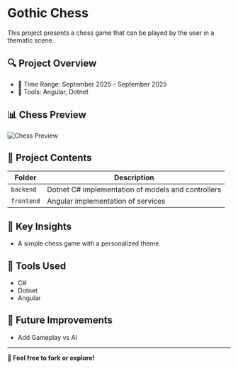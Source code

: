 # Gothic Chess

This project presents a chess game that can be played by the user in a thematic scene.

## 🔍 Project Overview

- 📅 Time Range: September 2025 – September 2025
- 🧪 Tools: Angular, Dotnet

## 📊 Chess Preview

![Chess Preview](assets/images/gothic-chess-preview.png)

## 📁 Project Contents

| Folder     | Description                                   |
|------------|-----------------------------------------------|
| `backend`  | Dotnet C# implementation of models and controllers |
| `frontend` | Angular implementation of services            |

## 🧠 Key Insights

- A simple chess game with a personalized theme.

## 🔧 Tools Used

- C#
- Dotnet
- Angular

## 🚀 Future Improvements

- Add Gameplay vs AI

---

**📌 Feel free to fork or explore!**
